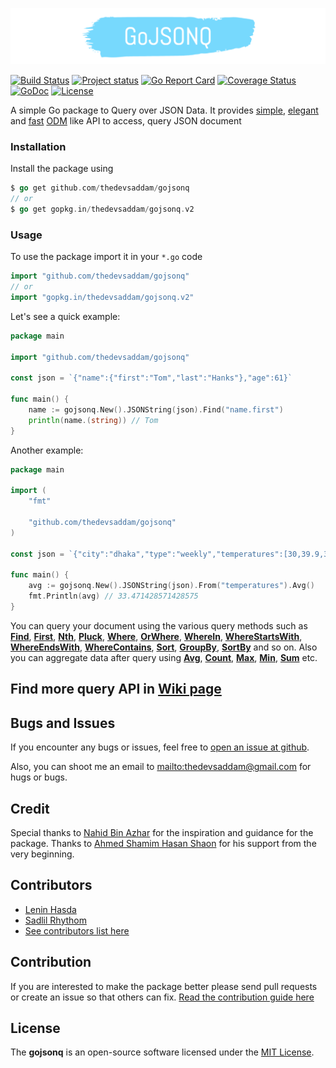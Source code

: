 ![gojsonq-logo](gojsonq.png)

[![Build Status](https://travis-ci.org/thedevsaddam/gojsonq.svg?branch=master)](https://travis-ci.org/thedevsaddam/gojsonq)
[![Project status](https://img.shields.io/badge/version-v2.0-green.svg)](https://github.com/thedevsaddam/gojsonq/releases)
[![Go Report Card](https://goreportcard.com/badge/github.com/thedevsaddam/gojsonq)](https://goreportcard.com/report/github.com/thedevsaddam/gojsonq)
[![Coverage Status](https://coveralls.io/repos/github/thedevsaddam/gojsonq/badge.svg?branch=master)](https://coveralls.io/github/thedevsaddam/gojsonq?branch=master)
[![GoDoc](https://godoc.org/github.com/thedevsaddam/gojsonq?status.svg)](https://godoc.org/github.com/thedevsaddam/gojsonq)
[![License](https://img.shields.io/dub/l/vibe-d.svg)](LICENSE.md)

A simple Go package to Query over JSON Data. It provides [simple](https://github.com/thedevsaddam/gojsonq/wiki/Queries#jsonstringjson), [elegant](https://github.com/thedevsaddam/gojsonq/wiki/Queries#selectproperties) and [fast](https://github.com/thedevsaddam/gojsonq/wiki/Benchmark) [ODM](https://github.com/thedevsaddam/gojsonq/wiki/Queries#frompath) like API to access, query JSON document

### Installation

Install the package using
```go
$ go get github.com/thedevsaddam/gojsonq
// or
$ go get gopkg.in/thedevsaddam/gojsonq.v2
```

### Usage

To use the package import it in your `*.go` code
```go
import "github.com/thedevsaddam/gojsonq"
// or
import "gopkg.in/thedevsaddam/gojsonq.v2"
```

Let's see a quick example:

```go
package main

import "github.com/thedevsaddam/gojsonq"

const json = `{"name":{"first":"Tom","last":"Hanks"},"age":61}`

func main() {
	name := gojsonq.New().JSONString(json).Find("name.first")
	println(name.(string)) // Tom
}

```

Another example:

```go
package main

import (
	"fmt"

	"github.com/thedevsaddam/gojsonq"
)

const json = `{"city":"dhaka","type":"weekly","temperatures":[30,39.9,35.4,33.5,31.6,33.2,30.7]}`

func main() {
	avg := gojsonq.New().JSONString(json).From("temperatures").Avg()
	fmt.Println(avg) // 33.471428571428575
}

```

You can query your document using the various query methods such as **[Find](https://github.com/thedevsaddam/gojsonq/wiki/Queries#findpath)**, **[First](https://github.com/thedevsaddam/gojsonq/wiki/Queries#first)**, **[Nth](https://github.com/thedevsaddam/gojsonq/wiki/Queries#nthindex)**, **[Pluck](https://github.com/thedevsaddam/gojsonq/wiki/Queries#pluckproperty)**,  **[Where](https://github.com/thedevsaddam/gojsonq/wiki/Queries#wherekey-op-val)**, **[OrWhere](https://github.com/thedevsaddam/gojsonq/wiki/Queries#orwherekey-op-val)**, **[WhereIn](https://github.com/thedevsaddam/gojsonq/wiki/Queries#whereinkey-val)**, **[WhereStartsWith](https://github.com/thedevsaddam/gojsonq/wiki/Queries#wherestartswithkey-val)**, **[WhereEndsWith](https://github.com/thedevsaddam/gojsonq/wiki/Queries#whereendswithkey-val)**, **[WhereContains](https://github.com/thedevsaddam/gojsonq/wiki/Queries#wherecontainskey-val)**, **[Sort](https://github.com/thedevsaddam/gojsonq/wiki/Queries#sortorder)**,  **[GroupBy](https://github.com/thedevsaddam/gojsonq/wiki/Queries#groupbyproperty)**,  **[SortBy](https://github.com/thedevsaddam/gojsonq/wiki/Queries#sortbyproperty-order)** and so on. Also you can aggregate data after query using **[Avg](https://github.com/thedevsaddam/gojsonq/wiki/Queries#avgproperty)**,  **[Count](https://github.com/thedevsaddam/gojsonq/wiki/Queries#count)**, **[Max](https://github.com/thedevsaddam/gojsonq/wiki/Queries#maxproperty)**, **[Min](https://github.com/thedevsaddam/gojsonq/wiki/Queries#minproperty)**, **[Sum](https://github.com/thedevsaddam/gojsonq/wiki/Queries#sumproperty)** etc.

## Find more query API in [Wiki page](https://github.com/thedevsaddam/gojsonq/wiki/Queries)

## Bugs and Issues

If you encounter any bugs or issues, feel free to [open an issue at
github](https://github.com/thedevsaddam/gojsonq/issues).

Also, you can shoot me an email to
<mailto:thedevsaddam@gmail.com> for hugs or bugs.

## Credit

Special thanks to [Nahid Bin Azhar](https://github.com/nahid) for the inspiration and guidance for the package. Thanks to [Ahmed Shamim Hasan Shaon](https://github.com/me-shaon) for his support from the very beginning.

## Contributors
* [Lenin Hasda](https://github.com/leninhasda)
* [Sadlil Rhythom](https://github.com/sadlil)
* [See contributors list here](https://github.com/thedevsaddam/gojsonq/graphs/contributors)

## Contribution
If you are interested to make the package better please send pull requests or create an issue so that others can fix.
[Read the contribution guide here](CONTRIBUTING.md)

## License
The **gojsonq** is an open-source software licensed under the [MIT License](LICENSE.md).
